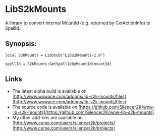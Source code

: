 LibS2kMounts
============

A library to convert internal MountId (e.g. returned by GetActionInfo) to SpellId.

Synopsis:
---------
    local S2KMounts = LibStub("LibS2kMounts-1.0")

    spellId = S2KMounts:GetSpellIdByMountId(mountId)

Links
-----

* The latest alpha build is available on [http://www.wowace.com/addons/lib-s2k-mounts/files](http://www.wowace.com/addons/lib-s2k-mounts/files)
* The source code is available on [https://github.com/Silencer2K/wow-lib-s2k-mounts](https://github.com/Silencer2K/wow-lib-s2k-mounts)
* My other add-ons are available on [http://www.curse.com/users/silencer2k/projects](http://www.curse.com/users/silencer2k/projects)
